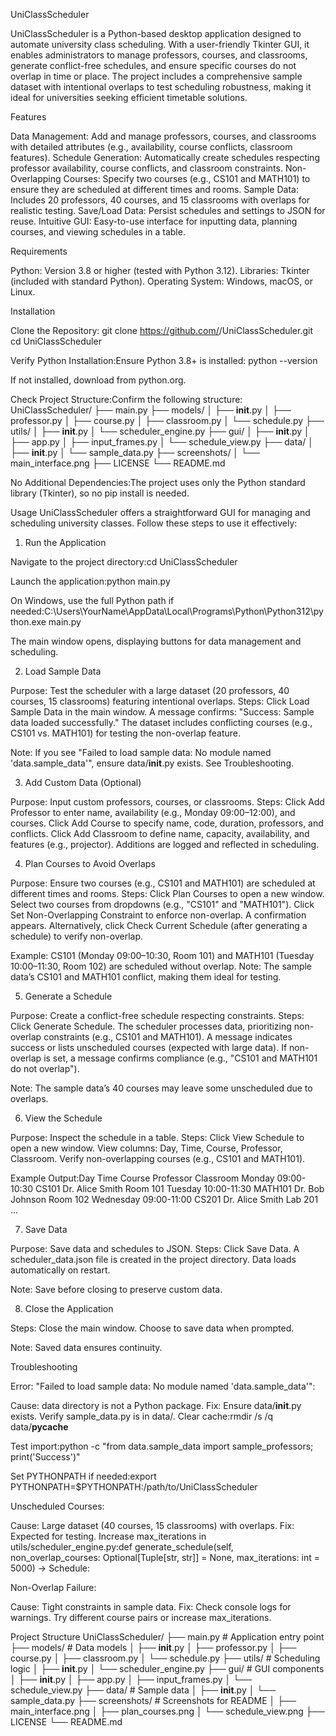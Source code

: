 UniClassScheduler

UniClassScheduler is a Python-based desktop application designed to automate university class scheduling. With a user-friendly Tkinter GUI, it enables administrators to manage professors, courses, and classrooms, generate conflict-free schedules, and ensure specific courses do not overlap in time or place. The project includes a comprehensive sample dataset with intentional overlaps to test scheduling robustness, making it ideal for universities seeking efficient timetable solutions.

Features

Data Management: Add and manage professors, courses, and classrooms with detailed attributes (e.g., availability, course conflicts, classroom features).
Schedule Generation: Automatically create schedules respecting professor availability, course conflicts, and classroom constraints.
Non-Overlapping Courses: Specify two courses (e.g., CS101 and MATH101) to ensure they are scheduled at different times and rooms.
Sample Data: Includes 20 professors, 40 courses, and 15 classrooms with overlaps for realistic testing.
Save/Load Data: Persist schedules and settings to JSON for reuse.
Intuitive GUI: Easy-to-use interface for inputting data, planning courses, and viewing schedules in a table.

Requirements

Python: Version 3.8 or higher (tested with Python 3.12).
Libraries: Tkinter (included with standard Python).
Operating System: Windows, macOS, or Linux.

Installation

Clone the Repository:
git clone https://github.com/<your-username>/UniClassScheduler.git
cd UniClassScheduler


Verify Python Installation:Ensure Python 3.8+ is installed:
python --version

If not installed, download from python.org.

Check Project Structure:Confirm the following structure:
UniClassScheduler/
├── main.py
├── models/
│   ├── __init__.py
│   ├── professor.py
│   ├── course.py
│   ├── classroom.py
│   └── schedule.py
├── utils/
│   ├── __init__.py
│   └── scheduler_engine.py
├── gui/
│   ├── __init__.py
│   ├── app.py
│   ├── input_frames.py
│   └── schedule_view.py
├── data/
│   ├── __init__.py
│   └── sample_data.py
├── screenshots/
│   └── main_interface.png
├── LICENSE
└── README.md


No Additional Dependencies:The project uses only the Python standard library (Tkinter), so no pip install is needed.


Usage
UniClassScheduler offers a straightforward GUI for managing and scheduling university classes. Follow these steps to use it effectively:
1. Run the Application

Navigate to the project directory:cd UniClassScheduler


Launch the application:python main.py

On Windows, use the full Python path if needed:C:\Users\YourName\AppData\Local\Programs\Python\Python312\python.exe main.py


The main window opens, displaying buttons for data management and scheduling.

2. Load Sample Data

Purpose: Test the scheduler with a large dataset (20 professors, 40 courses, 15 classrooms) featuring intentional overlaps.
Steps:
Click Load Sample Data in the main window.
A message confirms: "Success: Sample data loaded successfully."
The dataset includes conflicting courses (e.g., CS101 vs. MATH101) for testing the non-overlap feature.


Note: If you see "Failed to load sample data: No module named 'data.sample_data'", ensure data/__init__.py exists. See Troubleshooting.

3. Add Custom Data (Optional)

Purpose: Input custom professors, courses, or classrooms.
Steps:
Click Add Professor to enter name, availability (e.g., Monday 09:00–12:00), and courses.
Click Add Course to specify name, code, duration, professors, and conflicts.
Click Add Classroom to define name, capacity, availability, and features (e.g., projector).
Additions are logged and reflected in scheduling.



4. Plan Courses to Avoid Overlaps

Purpose: Ensure two courses (e.g., CS101 and MATH101) are scheduled at different times and rooms.
Steps:
Click Plan Courses to open a new window.
Select two courses from dropdowns (e.g., "CS101" and "MATH101").
Click Set Non-Overlapping Constraint to enforce non-overlap. A confirmation appears.
Alternatively, click Check Current Schedule (after generating a schedule) to verify non-overlap.


Example: CS101 (Monday 09:00–10:30, Room 101) and MATH101 (Tuesday 10:00–11:30, Room 102) are scheduled without overlap.
Note: The sample data’s CS101 and MATH101 conflict, making them ideal for testing.


5. Generate a Schedule

Purpose: Create a conflict-free schedule respecting constraints.
Steps:
Click Generate Schedule.
The scheduler processes data, prioritizing non-overlap constraints (e.g., CS101 and MATH101).
A message indicates success or lists unscheduled courses (expected with large data).
If non-overlap is set, a message confirms compliance (e.g., "CS101 and MATH101 do not overlap").


Note: The sample data’s 40 courses may leave some unscheduled due to overlaps.

6. View the Schedule

Purpose: Inspect the schedule in a table.
Steps:
Click View Schedule to open a new window.
View columns: Day, Time, Course, Professor, Classroom.
Verify non-overlapping courses (e.g., CS101 and MATH101).


Example Output:Day       Time          Course   Professor          Classroom
Monday    09:00-10:30   CS101    Dr. Alice Smith    Room 101
Tuesday   10:00-11:30   MATH101  Dr. Bob Johnson    Room 102
Wednesday 09:00-11:00   CS201    Dr. Alice Smith    Lab 201
...




7. Save Data

Purpose: Save data and schedules to JSON.
Steps:
Click Save Data.
A scheduler_data.json file is created in the project directory.
Data loads automatically on restart.


Note: Save before closing to preserve custom data.

8. Close the Application

Steps:
Close the main window.
Choose to save data when prompted.


Note: Saved data ensures continuity.

Troubleshooting

Error: "Failed to load sample data: No module named 'data.sample_data'":

Cause: data directory is not a Python package.
Fix:
Ensure data/__init__.py exists.
Verify sample_data.py is in data/.
Clear cache:rmdir /s /q data/__pycache__


Test import:python -c "from data.sample_data import sample_professors; print('Success')"


Set PYTHONPATH if needed:export PYTHONPATH=$PYTHONPATH:/path/to/UniClassScheduler






Unscheduled Courses:

Cause: Large dataset (40 courses, 15 classrooms) with overlaps.
Fix: Expected for testing. Increase max_iterations in utils/scheduler_engine.py:def generate_schedule(self, non_overlap_courses: Optional[Tuple[str, str]] = None, max_iterations: int = 5000) -> Schedule:




Non-Overlap Failure:

Cause: Tight constraints in sample data.
Fix: Check console logs for warnings. Try different course pairs or increase max_iterations.



Project Structure
UniClassScheduler/
├── main.py                 # Application entry point
├── models/                 # Data models
│   ├── __init__.py
│   ├── professor.py
│   ├── course.py
│   ├── classroom.py
│   └── schedule.py
├── utils/                  # Scheduling logic
│   ├── __init__.py
│   └── scheduler_engine.py
├── gui/                    # GUI components
│   ├── __init__.py
│   ├── app.py
│   ├── input_frames.py
│   └── schedule_view.py
├── data/                   # Sample data
│   ├── __init__.py
│   └── sample_data.py
├── screenshots/            # Screenshots for README
│   ├── main_interface.png
│   ├── plan_courses.png
│   └── schedule_view.png
├── LICENSE
└── README.md

